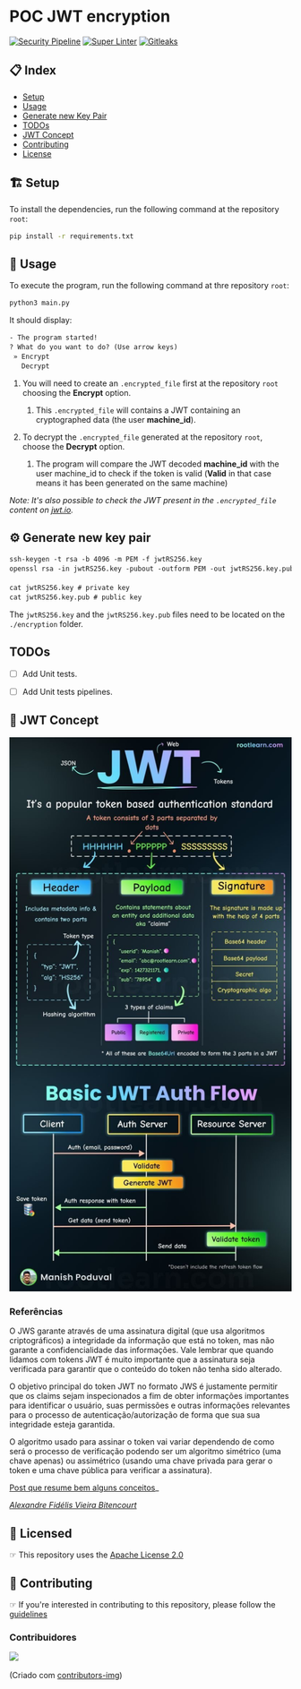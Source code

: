 # POC JWT encryption
<!-- markdownlint-disable -->
[![Security Pipeline](https://github.com/GuillaumeFalourd/poc-encryption-jwt/actions/workflows/security-pipeline.yml/badge.svg)](https://github.com/GuillaumeFalourd/poc-encryption-jwt/actions/workflows/security-pipeline.yml) [![Super Linter](https://github.com/GuillaumeFalourd/poc-encryption-jwt/actions/workflows/super-linter.yml/badge.svg)](https://github.com/GuillaumeFalourd/poc-encryption-jwt/actions/workflows/super-linter.yml) [![Gitleaks](https://github.com/GuillaumeFalourd/poc-encryption-jwt/actions/workflows/gitleaks.yml/badge.svg)](https://github.com/GuillaumeFalourd/poc-encryption-jwt/actions/workflows/gitleaks.yml)
<!-- markdownlint-restore -->


## 📋 Index

- [Setup](https://github.com/GuillaumeFalourd/poc-encryption-jwt#-setup)
- [Usage](https://github.com/GuillaumeFalourd/poc-encryption-jwt#-usage)
- [Generate new Key Pair](https://github.com/GuillaumeFalourd/poc-encryption-jwt#%EF%B8%8F-generate-new-key-pair)
- [TODOs](https://github.com/GuillaumeFalourd/poc-encryption-jwt#todos)
- [JWT Concept](https://github.com/GuillaumeFalourd/poc-encryption-jwt#-jwt-concept)
- [Contributing](https://github.com/GuillaumeFalourd/poc-encryption-jwt#-contributing)
- [License](https://github.com/GuillaumeFalourd/poc-encryption-jwt#-licensed)


## 🏗 Setup

To install the dependencies, run the following command at the repository `root`:

```sh
pip install -r requirements.txt
```


## 🚦 Usage

To execute the program, run the following command at thre repository `root`:

```sh
python3 main.py
```

It should display:

```txt
- The program started!
? What do you want to do? (Use arrow keys)
 » Encrypt
   Decrypt
```

1. You will need to create an `.encrypted_file` first at the repository `root` choosing the **Encrypt** option.
   1. This `.encrypted_file` will contains a JWT containing an cryptographed data (the user **machine_id**).

2. To decrypt the `.encrypted_file` generated at the repository `root`, choose the **Decrypt** option.
   1. The program will compare the JWT decoded **machine_id** with the user machine_id to check if the token is valid (**Valid** in that case means it has been generated on the same machine)

_Note: It's also possible to check the JWT present in the `.encrypted_file` content on [jwt.io](https://jwt.io/)._


## ⚙️ Generate new key pair

```markdown
ssh-keygen -t rsa -b 4096 -m PEM -f jwtRS256.key
openssl rsa -in jwtRS256.key -pubout -outform PEM -out jwtRS256.key.pub

cat jwtRS256.key # private key
cat jwtRS256.key.pub # public key
```

The `jwtRS256.key` and the `jwtRS256.key.pub` files need to be located on the `./encryption` folder.


## TODOs

- [ ] Add Unit tests.
- [ ] Add Unit tests pipelines.


## 🧐 JWT Concept

![jwt](/jwt.jpeg)


### Referências 

O JWS garante através de uma assinatura digital (que usa algoritmos criptográficos) a integridade da informação que está no token, mas não garante a confidencialidade das informações. Vale lembrar que quando lidamos com tokens JWT é muito importante que a assinatura seja verificada para garantir que o conteúdo do token não tenha sido alterado. 

O objetivo principal do token JWT no formato JWS é justamente permitir que os claims sejam inspecionados a fim de obter informações importantes para identificar o usuário, suas permissões e outras informações relevantes para o processo de autenticação/autorização de forma que sua sua integridade esteja garantida. 

O algoritmo usado para assinar o token vai variar dependendo de como será o processo de verificação podendo ser um algoritmo simétrico (uma chave apenas) ou assimétrico (usando uma chave privada para gerar o token e uma chave pública para verificar a assinatura). 

[Post que resume bem alguns conceitos](https://www.brunobrito.net.br/jose-jwt-jws-jwe-jwa-jwk-jwks/)_

_[Alexandre Fidélis Vieira Bitencourt](https://github.com/alexandrefvb)_


## 🏅 Licensed

☞ This repository uses the [Apache License 2.0](https://github.com/GuillaumeFalourd/poc-encryption-jwt/blob/main/LICENSE)


## 🤝 Contributing

☞ If you're interested in contributing to this repository, please follow the [guidelines](https://github.com/GuillaumeFalourd/poc-encryption-jwt/blob/main/CONTRIBUTING.md)

### Contribuidores

<a href="https://github.com/GuillaumeFalourd/poc-encryption-jwt/graphs/contributors">
  <img src="https://contrib.rocks/image?repo=GuillaumeFalourd/poc-encryption-jwt" />
</a>

(Criado com [contributors-img](https://contrib.rocks))
